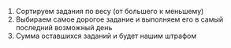 1. Сортируем задания по весу (от большего к меньшему)
1. Выбираем самое дорогое задание и выполняем его в самый последний возможный день
1. Сумма оставшихся заданий и будет нашим штрафом